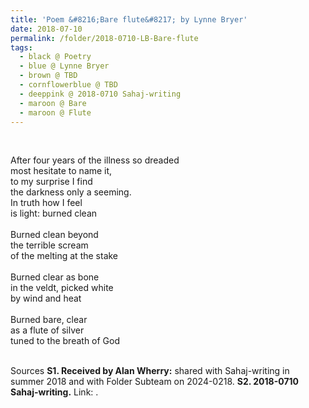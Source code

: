 ```yaml
---
title: 'Poem &#8216;Bare flute&#8217; by Lynne Bryer'
date: 2018-07-10
permalink: /folder/2018-0710-LB-Bare-flute
tags:
  - black @ Poetry
  - blue @ Lynne Bryer
  - brown @ TBD
  - cornflowerblue @ TBD
  - deeppink @ 2018-0710 Sahaj-writing
  - maroon @ Bare
  - maroon @ Flute
---
```


<br>

<p>
After four years of the illness so dreaded<br>
most hesitate to name it,<br>
to my surprise I find<br>
the darkness only a seeming.<br>
In truth how I feel<br>
is light: burned clean<br>
<br>
Burned clean beyond<br>
the terrible scream<br>
of the melting at the stake<br>
<br>
Burned clear as bone<br>
in the veldt, picked white<br>
by wind and heat<br>
<br>
Burned bare, clear<br>
as a flute of silver<br>
tuned to the breath of God<br>
</p>

<br>

<wave-list>
<list-title color="DarkSeaGreen" width="40">Sources</list-title>
  <list-item color="BlanchedAlmond"  width="285"><b> S1. Received by Alan Wherry:</b> shared with Sahaj-writing in summer 2018 and with Folder Subteam on 2024-0218.</list-item>
  <list-item color="Lavender" width="285"><b> S2. 2018-0710 Sahaj-writing.</b> Link: <a href="https://richpay.wixsite.com/sahaj-writing/forum/writings/bare-flute"><font color="DarkGreen"></font></a>.</list-item>
</wave-list>